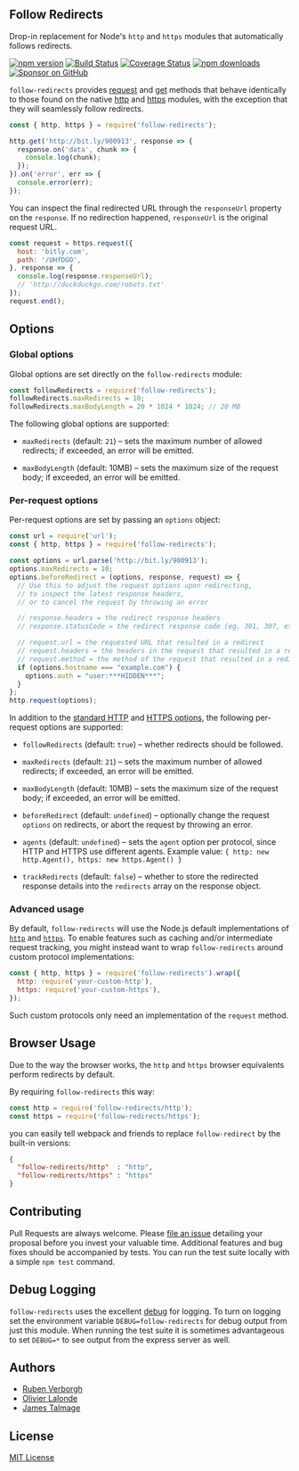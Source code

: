 ## Follow Redirects

Drop-in replacement for Node's `http` and `https` modules that automatically follows redirects.

[![npm version](https://img.shields.io/npm/v/follow-redirects.svg)](https://www.npmjs.com/package/follow-redirects)
[![Build Status](https://github.com/follow-redirects/follow-redirects/workflows/CI/badge.svg)](https://github.com/follow-redirects/follow-redirects/actions)
[![Coverage Status](https://coveralls.io/repos/follow-redirects/follow-redirects/badge.svg?branch=master)](https://coveralls.io/r/follow-redirects/follow-redirects?branch=master)
[![npm downloads](https://img.shields.io/npm/dm/follow-redirects.svg)](https://www.npmjs.com/package/follow-redirects)
[![Sponsor on GitHub](https://img.shields.io/static/v1?label=Sponsor&message=%F0%9F%92%96&logo=GitHub)](https://github.com/sponsors/RubenVerborgh)

`follow-redirects` provides [request](https://nodejs.org/api/http.html#http_http_request_options_callback) and [get](https://nodejs.org/api/http.html#http_http_get_options_callback)
 methods that behave identically to those found on the native [http](https://nodejs.org/api/http.html#http_http_request_options_callback) and [https](https://nodejs.org/api/https.html#https_https_request_options_callback)
 modules, with the exception that they will seamlessly follow redirects.

```javascript
const { http, https } = require('follow-redirects');

http.get('http://bit.ly/900913', response => {
  response.on('data', chunk => {
    console.log(chunk);
  });
}).on('error', err => {
  console.error(err);
});
```

You can inspect the final redirected URL through the `responseUrl` property on the `response`.
If no redirection happened, `responseUrl` is the original request URL.

```javascript
const request = https.request({
  host: 'bitly.com',
  path: '/UHfDGO',
}, response => {
  console.log(response.responseUrl);
  // 'http://duckduckgo.com/robots.txt'
});
request.end();
```

## Options
### Global options
Global options are set directly on the `follow-redirects` module:

```javascript
const followRedirects = require('follow-redirects');
followRedirects.maxRedirects = 10;
followRedirects.maxBodyLength = 20 * 1024 * 1024; // 20 MB
```

The following global options are supported:

- `maxRedirects` (default: `21`) – sets the maximum number of allowed redirects; if exceeded, an error will be emitted.

- `maxBodyLength` (default: 10MB) – sets the maximum size of the request body; if exceeded, an error will be emitted.

### Per-request options
Per-request options are set by passing an `options` object:

```javascript
const url = require('url');
const { http, https } = require('follow-redirects');

const options = url.parse('http://bit.ly/900913');
options.maxRedirects = 10;
options.beforeRedirect = (options, response, request) => {
  // Use this to adjust the request options upon redirecting,
  // to inspect the latest response headers,
  // or to cancel the request by throwing an error

  // response.headers = the redirect response headers
  // response.statusCode = the redirect response code (eg. 301, 307, etc.)

  // request.url = the requested URL that resulted in a redirect
  // request.headers = the headers in the request that resulted in a redirect
  // request.method = the method of the request that resulted in a redirect
  if (options.hostname === "example.com") {
    options.auth = "user:***HIDDEN***";
  }
};
http.request(options);
```

In addition to the [standard HTTP](https://nodejs.org/api/http.html#http_http_request_options_callback) and [HTTPS options](https://nodejs.org/api/https.html#https_https_request_options_callback),
the following per-request options are supported:
- `followRedirects` (default: `true`) – whether redirects should be followed.

- `maxRedirects` (default: `21`) – sets the maximum number of allowed redirects; if exceeded, an error will be emitted.

- `maxBodyLength` (default: 10MB) – sets the maximum size of the request body; if exceeded, an error will be emitted.

- `beforeRedirect` (default: `undefined`) – optionally change the request `options` on redirects, or abort the request by throwing an error.

- `agents` (default: `undefined`) – sets the `agent` option per protocol, since HTTP and HTTPS use different agents. Example value: `{ http: new http.Agent(), https: new https.Agent() }`

- `trackRedirects` (default: `false`) – whether to store the redirected response details into the `redirects` array on the response object.


### Advanced usage
By default, `follow-redirects` will use the Node.js default implementations
of [`http`](https://nodejs.org/api/http.html)
and [`https`](https://nodejs.org/api/https.html).
To enable features such as caching and/or intermediate request tracking,
you might instead want to wrap `follow-redirects` around custom protocol implementations:

```javascript
const { http, https } = require('follow-redirects').wrap({
  http: require('your-custom-http'),
  https: require('your-custom-https'),
});
```

Such custom protocols only need an implementation of the `request` method.

## Browser Usage

Due to the way the browser works,
the `http` and `https` browser equivalents perform redirects by default.

By requiring `follow-redirects` this way:
```javascript
const http = require('follow-redirects/http');
const https = require('follow-redirects/https');
```
you can easily tell webpack and friends to replace
`follow-redirect` by the built-in versions:

```json
{
  "follow-redirects/http"  : "http",
  "follow-redirects/https" : "https"
}
```

## Contributing

Pull Requests are always welcome. Please [file an issue](https://github.com/follow-redirects/follow-redirects/issues)
 detailing your proposal before you invest your valuable time. Additional features and bug fixes should be accompanied
 by tests. You can run the test suite locally with a simple `npm test` command.

## Debug Logging

`follow-redirects` uses the excellent [debug](https://www.npmjs.com/package/debug) for logging. To turn on logging
 set the environment variable `DEBUG=follow-redirects` for debug output from just this module. When running the test
 suite it is sometimes advantageous to set `DEBUG=*` to see output from the express server as well.

## Authors

- [Ruben Verborgh](https://ruben.verborgh.org/)
- [Olivier Lalonde](mailto:olalonde@gmail.com)
- [James Talmage](mailto:james@talmage.io)

## License

[MIT License](https://github.com/follow-redirects/follow-redirects/blob/master/LICENSE)
